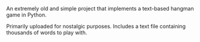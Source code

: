 An extremely old and simple project that implements a text-based hangman game in Python. 

Primarily uploaded for nostalgic purposes. Includes a text file containing thousands of words to play with.
